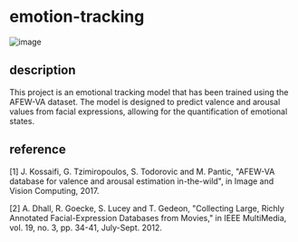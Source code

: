 # emotion-tracking
![image](https://github.com/mrkien299/emotion-tracking/assets/123156510/7cccd2a9-a4b0-4ef8-ab1c-56f434c6859f)
## description
This project is an emotional tracking model that has been trained using the AFEW-VA dataset. The model is designed to predict valence and arousal values from facial expressions, allowing for the quantification of emotional states.
## reference
[1] J. Kossaifi, G. Tzimiropoulos, S. Todorovic and M. Pantic, "AFEW-VA database for valence and arousal estimation in-the-wild", in Image and Vision Computing, 2017. 

[2]  A. Dhall, R. Goecke, S. Lucey and T. Gedeon, "Collecting Large, Richly Annotated Facial-Expression Databases from Movies," in IEEE MultiMedia, vol. 19, no. 3, pp. 34-41, July-Sept. 2012.
